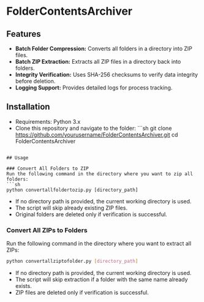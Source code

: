 # FolderContentsArchiver

## Features
- **Batch Folder Compression:** Converts all folders in a directory into ZIP files.
- **Batch ZIP Extraction:** Extracts all ZIP files in a directory back into folders.
- **Integrity Verification:** Uses SHA-256 checksums to verify data integrity before deletion.
- **Logging Support:** Provides detailed logs for process tracking.

## Installation
- Requirements: Python 3.x
- Clone this repository and navigate to the folder: ```sh
git clone https://github.com/yourusername/FolderContentsArchiver.git
cd FolderContentsArchiver
```

## Usage

### Convert All Folders to ZIP
Run the following command in the directory where you want to zip all folders:
```sh
python convertallfoldertozip.py [directory_path]
```
- If no directory path is provided, the current working directory is used.
- The script will skip already existing ZIP files.
- Original folders are deleted only if verification is successful.

### Convert All ZIPs to Folders
Run the following command in the directory where you want to extract all ZIPs:
```sh
python convertallziptofolder.py [directory_path]
```
- If no directory path is provided, the current working directory is used.
- The script will skip extraction if a folder with the same name already exists.
- ZIP files are deleted only if verification is successful.
